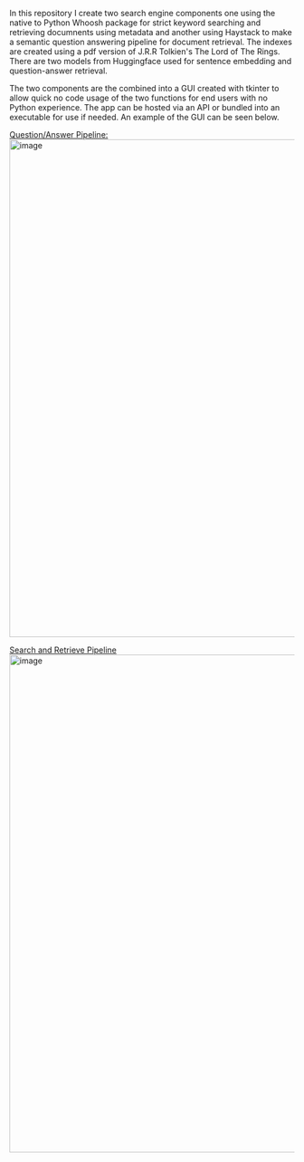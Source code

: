 In this repository I create two search engine components one using the native to Python Whoosh package for strict keyword searching and retrieving documnents using metadata and another using Haystack to make a semantic question answering pipeline for document retrieval. The indexes are created using a pdf version of J.R.R Tolkien's The Lord of The Rings. There are two models from Huggingface used for sentence embedding and question-answer retrieval.

The two components are the combined into a GUI created with tkinter to allow quick no code usage of the two functions for end users with no Python experience. The app can be hosted via an API or bundled into an executable for use if needed. An example of the GUI can be seen below.

<u>Question/Answer Pipeline:</u>
<img width="880" alt="image" src="https://user-images.githubusercontent.com/43864012/227404504-a9f26a8f-46e4-4845-a9d3-86fdb4f24292.png">


<u>Search and Retrieve Pipeline</u>
<img width="880" alt="image" src="https://user-images.githubusercontent.com/43864012/227404613-f987cb6e-4099-41ad-a327-afae6da3be03.png">
